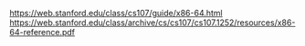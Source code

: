 https://web.stanford.edu/class/cs107/guide/x86-64.html
https://web.stanford.edu/class/archive/cs/cs107/cs107.1252/resources/x86-64-reference.pdf
